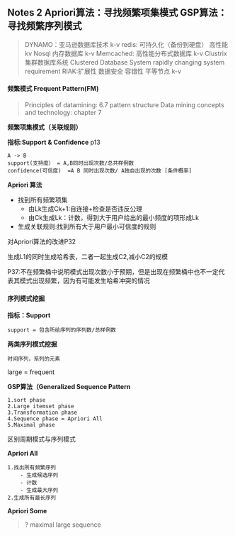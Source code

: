 ## Notes 2 Apriori算法：寻找频繁项集模式 GSP算法：寻找频繁序列模式

> DYNAMO：亚马逊数据库技术 k-v
> redis: 可持久化（备份到硬盘） 高性能kv Nosql 内存数据库 k-v
> Memcached: 高性能分布式数据库 k-v
> Clustrix 集群数据库系统 Clustered Database System
> rapidly changing system requirement
> RIAK:扩展性 数据安全 容错性 平等节点 k-v
> 

#### 频繁模式 Frequent Pattern(FM)

> Principles of datamining: 6.7 pattern structure
> Data mining concepts and technology: chapter 7

**频繁项集模式（关联规则）**

**指标:Support & Confidence** p13

	A -> B
	support(支持度） = A,B同时出现次数/总共样例数
	confidence(可信度)  =A B 同时出现次数/ A独自出现的次数 [条件概率]

**Apriori 算法**
- 找到所有频繁项集
	- 由Lk生成Ck+1:自连接+检查是否违反公理
	- 由Ck生成Lk：计数，得到大于用户给出的最小频度的项形成Lk
- 生成关联规则:找到所有大于用户最小可信度的规则

对Apriori算法的改进P32

生成L1的同时生成哈希表，二者一起生成C2,减小C2的规模

P37:不在频繁桶中说明模式出现次数小于预期，但是出现在频繁桶中也不一定代表其模式出现频繁，因为有可能发生哈希冲突的情况

#### 序列模式挖掘 

**指标：Support**
	
	support = 包含所给序列的序列数/总样例数

**两类序列模式挖掘**
	
	时间序列，系列的元素

large = frequent

**GSP算法（Generalized Sequence Pattern**

	1.sort phase
	2.Large itemset phase
	3.Transformation phase
	4.Sequence phase = Apriori All
	5.Maximal phase

区别周期模式与序列模式

**Apriori All**

	1.找出所有频繁序列
		- 生成候选序列
		- 计数
		- 生成最大序列
	2.生成所有最长序列

**Apriori Some**
	
> ? maximal large sequence

